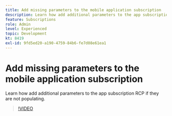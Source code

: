 ```yaml
---
title: Add missing parameters to the mobile application subscription
description: Learn how add additional parameters to the app subscription RCP if they are not populating.
feature: Subscriptions
role: Admin
level: Experienced
topic: Development
kt: 8419
exl-id: 9fd5ed20-a190-4759-84b6-fe7d08e61ea1
---
```

# Add missing parameters to the mobile application subscription

Learn how add additional parameters to the app subscription RCP if they are not populating.

>[!VIDEO](https://video.tv.adobe.com/v/335950?quality=12)

